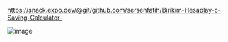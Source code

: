 https://snack.expo.dev/@git/github.com/sersenfatih/Birikim-Hesaplay-c-Saving-Calculator-

![image](https://github.com/user-attachments/assets/4789dc1e-f0a5-41f1-b599-ce15acfc897b)
